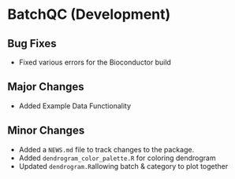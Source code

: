 # BatchQC (Development)

## Bug Fixes
* Fixed various errors for the Bioconductor build

## Major Changes
* Added Example Data Functionality

## Minor Changes
* Added a `NEWS.md` file to track changes to the package.
* Added `dendrogram_color_palette.R` for coloring dendrogram
* Updated `dendrogram.R`allowing batch & category to plot together
